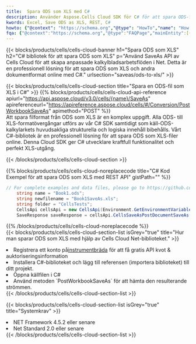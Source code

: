 ```yaml
---
title:  Spara ODS som XLS med C#
description: Använder Aspose.Cells Cloud SDK för C# för att spara ODS-formatfil som XLS-formatfil.
kwords: Excel, Save ODS as XLS, REST, C#
howto: {"@context": "https://schema.org","@type": "HowTo","name": "How to save ODS as XLS using the Cells Cloud Net library.","description": "How to save ODS as XLS using the Cells Cloud Net library.","image": {"@type": "ImageObject"},"url": "/net/saveas/ods-to-xls/","step": [{ "@type": "HowToStep","name": "How to save ODS as XLS using the Cells Cloud Net library. step 1", "image": {"@type": "ImageObject",},"url": "/net/saveas/ods-to-xls/","text": "Register an account at <a href='https://dashboard.aspose.cloud/'>Dashboard</a> to get free API quota & authorization details",},{ "@type": "HowToStep","name": "How to save ODS as XLS using the Cells Cloud Net library. step 1", "image": {"@type": "ImageObject",},"url": "/net/saveas/ods-to-xls/","text": "Install C# library and add the reference (import the library) to your project.",},{ "@type": "HowToStep","name": "How to save ODS as XLS using the Cells Cloud Net library. step 1", "image": {"@type": "ImageObject",},"url": "/net/saveas/ods-to-xls/","text": "Open the source file in C#",},{ "@type": "HowToStep","name": "How to save ODS as XLS using the Cells Cloud Net library. step 1", "image": {"@type": "ImageObject",},"url": "/net/saveas/ods-to-xls/","text": "Use the `PostWorkbookSaveAs` method to retrieve the resulting stream.",}, ],"supply": {"@type": "HowToSupply","name": "document"},"tool": [{"@type": "HowToTool","name": "Visual Studio, Visual Studio Code, Rider"},{"@type": "HowToTool","name": "Aspose Cells"}],"totalTime": "PT6M"}
fqa: {"@context":"https://schema.org","@type":"FAQPage","mainEntity":[{"@type":"Question","name":"Why save file as other formats file in C# using REST API?","acceptedAnswer":{"@type":"Answer","text":"Documents are encoded in many ways, and some files may be incompatible with the software you use. To open and read such files, just save them as appropriate file formats.<br/><ol><li>Install .NET SDK and add the reference (import the library) to your project.</li><li>Open the source file in C# using REST API.</li><li>Call the PostWorkbookSaveAsRequest() method, passing an output filename with required extension.</li><li>Get the result of save as a separate file.</li></ol>"}},{"@type":"Question","name":"What file formats can I save as with your C# library?","acceptedAnswer":{"@type":"Answer","text":"We support a variety of file formats for conversion using .NET library, including XLSX, Excel, xls , PDF, CSV, HTML, Markdown, XML, PNG, JPG, TIFF, Json, TXT and many more."}},{"@type":"Question","name":"What is the maximum allowed file size for conversion using this .NET library?","acceptedAnswer":{"@type":"Answer","text":"There are no file size limits for format conversions using .NET library."}}]}
---
```

{{< blocks/products/cells/cells-cloud-banner h1="Spara ODS som XLS" h2="C# bibliotek för att spara ODS som XLS" p="Använd SaveAs API av Cells Cloud för att skapa anpassade kalkylbladsarbetsflöden i Net. Detta är en professionell lösning för att spara ODS som XLS och andra dokumentformat online med C#." urlsection="saveas/ods-to-xls/" >}}

{{< blocks/products/cells/cells-cloud-section title="Spara en ODS-fil som XLS i C#" >}}
{{% blocks/products/cells/cells-cloud-api-reference apiurl="https://api.aspose.cloud/v3.0/cells/{name}/SaveAs" apireferenceurl="https://apireference.aspose.cloud/cells/#/Conversion/PostWorkbookSaveAs" apimethod="POST" %}}
<br/>
Att spara filformat från ODS som XLS är en komplex uppgift. Alla ODS- till XLS-formatövergångar utförs av vår C# SDK samtidigt som käll-ODS-kalkylarkets huvudsakliga strukturella och logiska innehåll bibehålls. Vårt C#-bibliotek är en professionell lösning för att spara ODS som XLS-filer online. Denna Cloud SDK ger C# utvecklare kraftfull funktionalitet och perfekt XLS-utgång.

{{< /blocks/products/cells/cells-cloud-section >}}

{{% blocks/products/cells/cells-cloud-noreplacecode title="C# Kod Exempel för att spara ODS som XLS med REST API" gistPath="" %}}
  
```cs
// For complete examples and data files, please go to https://github.com/aspose-cells-cloud/aspose-cells-cloud-dotnet/
    string name = "Book1.ods";
    string newfilename = "Book1SaveAs.xls";
    string folder = "CellsTests";
    CellsApi cellsApi = new CellsApi(Environment.GetEnvironmentVariable("ProductClientId"), Environment.GetEnvironmentVariable("ProductClientSecret"));
    SaveResponse saveResponse = cellsApi.CellsSaveAsPostDocumentSaveAs(name, null, newfilename, null,null,folder);
```
  
{{% /blocks/products/cells/cells-cloud-noreplacecode %}}
<br/>
{{< blocks/products/cells/cells-cloud-section-list isGrey="true" title="Hur man sparar ODS som XLS med hjälp av Cells Cloud Net-biblioteket." >}}
<li> Registrera ett konto på<a href="https://dashboard.aspose.cloud/">instrumentbräda</a> för att få gratis API kvot & auktoriseringsinformation</li>
<li>Installera C#-biblioteket och lägg till referensen (importera biblioteket) till ditt projekt.</li>
<li>Öppna källfilen i C#</li>
<li>Använd metoden `PostWorkbookSaveAs` för att hämta den resulterande strömmen.</li>
{{< /blocks/products/cells/cells-cloud-section-list >}}

{{< blocks/products/cells/cells-cloud-section-list isGrey="true" title="Systemkrav" >}}
<li>NET Framework 4.5.2 eller senare</li>
<li>Net Standard 2.0 eller senare</li>
{{< /blocks/products/cells/cells-cloud-section-list >}}
